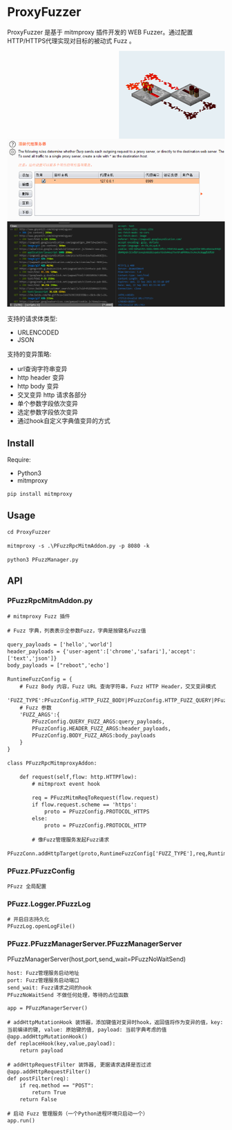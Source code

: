 
# ProxyFuzzer

ProxyFuzzer 是基于 mitmproxy 插件开发的 WEB Fuzzer。通过配置HTTP/HTTPS代理实现对目标的被动式 Fuzz 。  

<img align="right" src="https://github.com/s0duku/ProxyFuzzer/blob/main/examples/0.png?raw=true" alt="AFL++ Logo">   


![1](https://github.com/s0duku/ProxyFuzzer/blob/main/examples/1.png?raw=true)  
![2](https://github.com/s0duku/ProxyFuzzer/blob/main/examples/2.png?raw=true)  


支持的请求体类型:  
* URLENCODED  
* JSON  

支持的变异策略:   
* url查询字符串变异  
* http header 变异  
* http body 变异  
* 交叉变异 http 请求各部分  
* 单个参数字段依次变异  
* 选定参数字段依次变异  
* 通过hook自定义字典值变异的方式  




## Install

Require:   
* Python3  
* mitmproxy

```
pip install mitmproxy

```  

## Usage

```
cd ProxyFuzzer

mitmproxy -s .\PFuzzRpcMitmAddon.py -p 8080 -k

python3 PFuzzManager.py

``` 

## API

### PFuzzRpcMitmAddon.py

```
# mitmproxy Fuzz 插件

# Fuzz 字典，列表表示全参数Fuzz，字典是按键名Fuzz值

query_payloads = ['hello','world']
header_payloads = {'user-agent':['chrome','safari'],'accept':['text','json']}
body_payloads = ["reboot",'echo']

RuntimeFuzzConfig = {
    # Fuzz Body 内容，Fuzz URL 查询字符串，Fuzz HTTP Header，交叉变异模式
    'FUZZ_TYPE':PFuzzConfig.HTTP_FUZZ_BODY|PFuzzConfig.HTTP_FUZZ_QUERY|PFuzzConfig.HTTP_FUZZ_HEADER|PFuzzConfig.HTTP_FUZZ_CROSS,
    # Fuzz 参数
    'FUZZ_ARGS':{
        PFuzzConfig.QUERY_FUZZ_ARGS:query_payloads,
        PFuzzConfig.HEADER_FUZZ_ARGS:header_payloads,
        PFuzzConfig.BODY_FUZZ_ARGS:body_payloads
    }
}

class PFuzzRpcMitmproxyAddon:

    def request(self,flow: http.HTTPFlow):
        # mitmproxt event hook

        req = PFuzzMitmReqToRequest(flow.request)
        if flow.request.scheme == 'https':
            proto = PFuzzConfig.PROTOCOL_HTTPS
        else:
            proto = PFuzzConfig.PROTOCOL_HTTP

        # 像Fuzz管理服务发起Fuzz请求  
        PFuzzConn.addHttpTarget(proto,RuntimeFuzzConfig['FUZZ_TYPE'],req,RuntimeFuzzConfig['FUZZ_ARGS'])

```


### PFuzz.PFuzzConfig

````
PFuzz 全局配置

````


### PFuzz.Logger.PFuzzLog

````
# 开启日志持久化
PFuzzLog.openLogFile()

````


### PFuzz.PFuzzManagerServer.PFuzzManagerServer 


PFuzzManagerServer(host,port,send_wait=PFuzzNoWaitSend)   

```
host: Fuzz管理服务启动地址
port: Fuzz管理服务启动端口
send_wait: Fuzz请求之间的hook
PFuzzNoWaitSend 不做任何处理，等待的占位函数
```

```
app = PFuzzManagerServer()

# addHttpMutationHook 装饰器，添加键值对变异时hook，返回值将作为变异的值，key: 当前编译的键, value: 原始键的值, payload: 当前字典考虑的值
@app.addHttpMutationHook()
def replaceHook(key,value,payload):
    return payload

# addHttpRequestFilter 装饰器, 更据请求选择是否过滤
@app.addHttpRequestFilter()
def postFilter(req):
    if req.method == "POST":
        return True
    return False

# 启动 Fuzz 管理服务（一个Python进程环境只启动一个）
app.run()

```

